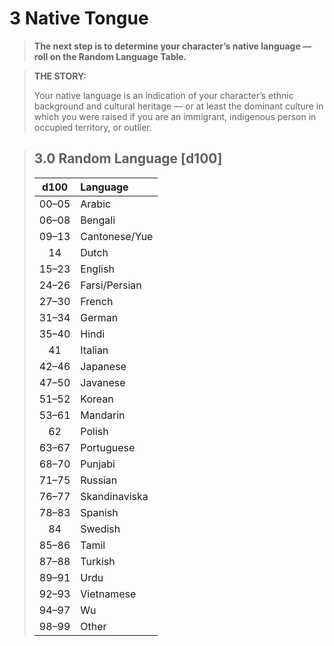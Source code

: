 # 3 Native Tongue

<div class="no-margin">
<blockquote class="header-bg">

**The next step is to determine your character’s native language — roll on the Random Language Table.**

</blockquote>

<blockquote>

**THE STORY:**

Your native language is an indication of your character’s ethnic background and cultural heritage — or at least the dominant culture in which you were raised if you are an immigrant, indigenous person in occupied territory, or outlier.

</blockquote>
</div>

<blockquote class="table">

## 3.0 Random Language \[d100\]

<div class="tnw1">

| d100  | Language      |
| :---: | :------------ |
| 00–05 | Arabic        |
| 06–08 | Bengali       |
| 09–13 | Cantonese/Yue |
|  14   | Dutch         |
| 15–23 | English       |
| 24–26 | Farsi/Persian |
| 27–30 | French        |
| 31–34 | German        |
| 35–40 | Hindi         |
|  41   | Italian       |
| 42–46 | Japanese      |
| 47–50 | Javanese      |
| 51–52 | Korean        |
| 53–61 | Mandarin      |
|  62   | Polish        |
| 63–67 | Portuguese    |
| 68–70 | Punjabi       |
| 71–75 | Russian       |
| 76–77 | Skandinaviska |
| 78–83 | Spanish       |
|  84   | Swedish       |
| 85–86 | Tamil         |
| 87–88 | Turkish       |
| 89–91 | Urdu          |
| 92–93 | Vietnamese    |
| 94–97 | Wu            |
| 98–99 | Other         |

</div>
</blockquote>
